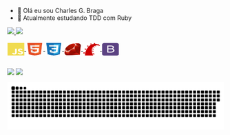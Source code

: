 - 👋 Olá eu sou Charles G. Braga
- 🌱 Atualmente estudando TDD com Ruby

<!---
CharlesGBraga/CharlesGBraga is a ✨ special ✨ repository because its `README.md` (this file) appears on your GitHub profile.
You can click the Preview link to take a look at your changes.
--->
 <div>
  <a href="https://github.com/CharlesGBraga">
  <img height="180em" width:"49%" src="https://github-readme-stats.vercel.app/api?username=CharlesGBraga&show_icons=true&theme=dracula&include_all_commits=true&count_private=true"/>
  <img height="180em" width:"49%" src="https://github-readme-stats.vercel.app/api/top-langs/?username=CharlesGBraga&layout=compact&langs_count=7&theme=dracula"/>
</div>
<div style="display: inline_block"><br>
  <img align="center" alt="Js" height="30" width="40" src="https://raw.githubusercontent.com/devicons/devicon/master/icons/javascript/javascript-plain.svg">
  <img align="center" alt="HTML" height="30" width="40" src="https://raw.githubusercontent.com/devicons/devicon/master/icons/html5/html5-original.svg">
  <img align="center" alt="CSS" height="30" width="40" src="https://raw.githubusercontent.com/devicons/devicon/master/icons/css3/css3-original.svg">
  <img align="center" alt="Ruby" height="30" width="40" src="https://raw.githubusercontent.com/devicons/devicon/master/icons/ruby/ruby-original.svg">
  <img align="center" alt="Rails" height="30" width="40" src="https://raw.githubusercontent.com/devicons/devicon/master/icons/rails/rails-plain.svg">
  <img align="center" alt="Rails" height="30" width="40" src="https://raw.githubusercontent.com/devicons/devicon/master/icons/bootstrap/bootstrap-plain.svg"> 
</div>

##

<div> 
  <a href = "mailto:charlesbraga60@gmail.com"><img src="https://img.shields.io/badge/-Gmail-%23333?style=for-the-badge&logo=gmail&logoColor=white" target="_blank"></a>
  <a href="https://www.linkedin.com/in/charlesbraga/" target="_blank"><img src="https://img.shields.io/badge/-LinkedIn-%230077B5?style=for-the-badge&logo=linkedin&logoColor=white" target="_blank"></a> 
 
  ![Snake animation](https://github.com/CharlesGBraga/CharlesGBraga/blob/output/github-contribution-grid-snake.svg)
</div>
